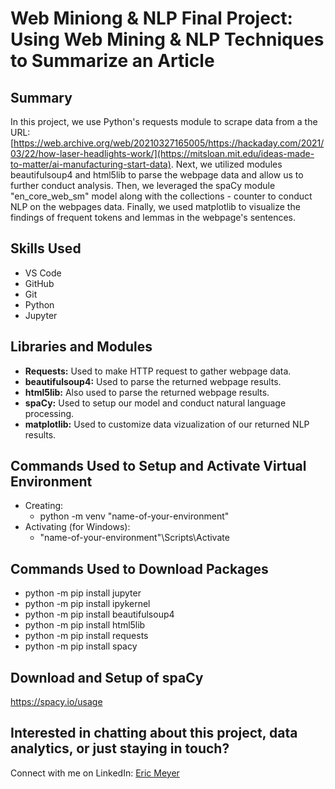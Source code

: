 # Web Miniong & NLP Final Project: Using Web Mining & NLP Techniques to Summarize an Article

## Summary
In this project, we use Python's requests module to scrape data from a the URL: [https://web.archive.org/web/20210327165005/https://hackaday.com/2021/03/22/how-laser-headlights-work/](https://mitsloan.mit.edu/ideas-made-to-matter/ai-manufacturing-start-data).
Next, we utilized modules beautifulsoup4 and html5lib to parse the webpage data and allow us to further conduct analysis.
Then, we leveraged the spaCy module "en_core_web_sm" model along with the collections - counter to conduct NLP on the webpages data.
Finally, we used matplotlib to visualize the findings of frequent tokens and lemmas in the webpage's sentences.

## Skills Used
- VS Code
- GitHub
- Git
- Python
- Jupyter

## Libraries and Modules
- __Requests:__ Used to make HTTP request to gather webpage data.
- __beautifulsoup4:__ Used to parse the returned webpage results.
- __html5lib:__ Also used to parse the returned webpage results.
- __spaCy:__ Used to setup our model and conduct natural language processing.
- __matplotlib:__ Used to customize data vizualization of our returned NLP results.

## Commands Used to Setup and Activate Virtual Environment
- Creating:
  - python -m venv "name-of-your-environment"
- Activating (for Windows):
  - "name-of-your-environment"\Scripts\Activate

## Commands Used to Download Packages
- python -m pip install jupyter
- python -m pip install ipykernel
- python -m pip install beautifulsoup4
- python -m pip install html5lib
- python -m pip install requests
- python -m pip install spacy

## Download and Setup of spaCy
https://spacy.io/usage

## Interested in chatting about this project, data analytics, or just staying in touch?
Connect with me on LinkedIn: [Eric Meyer](https://www.linkedin.com/in/ericmeyer123/)

